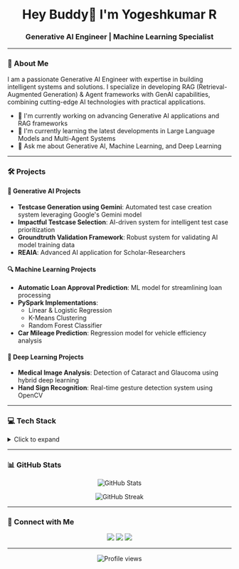 <h1 align="center">Hey Buddy👋 I'm Yogeshkumar R</h1>
<h3 align="center">Generative AI Engineer | Machine Learning Specialist</h3>

---

### 🚀 About Me
I am a passionate Generative AI Engineer with expertise in building intelligent systems and solutions. I specialize in developing RAG (Retrieval-Augmented Generation) & Agent frameworks with GenAI capabilities, combining cutting-edge AI technologies with practical applications.

- 🔭 I'm currently working on advancing Generative AI applications and RAG frameworks
- 🌱 I'm currently learning the latest developments in Large Language Models and Multi-Agent Systems
- 💬 Ask me about Generative AI, Machine Learning, and Deep Learning

---

### 🛠️ Projects

#### 🤖 Generative AI Projects
- **Testcase Generation using Gemini**: Automated test case creation system leveraging Google's Gemini model
- **Impactful Testcase Selection**: AI-driven system for intelligent test case prioritization
- **Groundtruth Validation Framework**: Robust system for validating AI model training data
- **REAIA**: Advanced AI application for Scholar-Researchers

#### 🔍 Machine Learning Projects
- **Automatic Loan Approval Prediction**: ML model for streamlining loan processing
- **PySpark Implementations**: 
  - Linear & Logistic Regression
  - K-Means Clustering
  - Random Forest Classifier
- **Car Mileage Prediction**: Regression model for vehicle efficiency analysis

#### 🧠 Deep Learning Projects
- **Medical Image Analysis**: Detection of Cataract and Glaucoma using hybrid deep learning
- **Hand Sign Recognition**: Real-time gesture detection system using OpenCV

---

### 💻 Tech Stack

<details>
<summary>Click to expand</summary>

#### Frontend Development
![HTML5](https://img.shields.io/badge/HTML5-E34F26?style=for-the-badge&logo=html5&logoColor=white)
![CSS3](https://img.shields.io/badge/CSS3-1572B6?style=for-the-badge&logo=css3&logoColor=white)
![React](https://img.shields.io/badge/React-20232A?style=for-the-badge&logo=react&logoColor=61DAFB)
![Bootstrap](https://img.shields.io/badge/Bootstrap-563D7C?style=for-the-badge&logo=bootstrap&logoColor=white)

#### Backend Development
![Python](https://img.shields.io/badge/Python-3776AB?style=for-the-badge&logo=python&logoColor=white)
![Flask](https://img.shields.io/badge/Flask-000000?style=for-the-badge&logo=flask&logoColor=white)
![Django](https://img.shields.io/badge/Django-092E20?style=for-the-badge&logo=django&logoColor=white)

#### Database
![MySQL](https://img.shields.io/badge/MySQL-4479A1?style=for-the-badge&logo=mysql&logoColor=white)
![Neo4j](https://img.shields.io/badge/Neo4j-4582C3?style=for-the-badge&logo=neo4j&logoColor=white)

#### Vector Databases
- Pinecone
- Faiss

#### AI/ML
![TensorFlow](https://img.shields.io/badge/TensorFlow-FF6F00?style=for-the-badge&logo=tensorflow&logoColor=white)
![PyTorch](https://img.shields.io/badge/PyTorch-EE4C2C?style=for-the-badge&logo=pytorch&logoColor=white)
- LangChain
- Ragas
- LlamaIndex

</details>

---

### 📊 GitHub Stats

<p align="center">
<img src="https://github-readme-stats.vercel.app/api?username=Yogeshkumar-R&show_icons=true&theme=radical" alt="GitHub Stats" />
</p>

<p align="center">
<img src="https://github-readme-streak-stats.herokuapp.com/?user=Yogeshkumar-R&theme=radical" alt="GitHub Streak" />
</p>

---

### 🤝 Connect with Me
<p align="center">
<a href="https://linkedin.com/in/Yogeshkumar-R"><img src="https://img.shields.io/badge/LinkedIn-0A66C2?style=for-the-badge&logo=linkedin&logoColor=white"/></a>
<a href="mailto:yogeshkumarr.work@gmail.com"><img src="https://img.shields.io/badge/Email-D14836?style=for-the-badge&logo=gmail&logoColor=white"/></a>
<a href="https://github.com/Yogeshkumar-R"><img src="https://img.shields.io/badge/GitHub-181717?style=for-the-badge&logo=github&logoColor=white"/></a>
</p>

---

<p align="center">
<img src="https://komarev.com/ghpvc/?username=Yogeshkumar-R&color=blueviolet" alt="Profile views"/>
</p>
